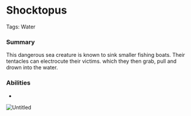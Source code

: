 # Shocktopus

Tags: Water

### Summary

This dangerous sea creature is known to sink smaller fishing boats. Their tentacles can electrocute their victims. which they then grab, pull and drown into the water.

### Abilities

-

![Untitled](Untitled%2080.png)